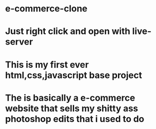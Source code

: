 # e-commerce-clone
# Just right click and open with live-server
# This is my first ever html,css,javascript base project
# The is basically a e-commerce website that sells my shitty ass photoshop edits that i used to do
